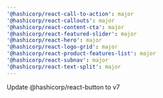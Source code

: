 ```yaml
---
'@hashicorp/react-call-to-action': major
'@hashicorp/react-callouts': major
'@hashicorp/react-content-cta': major
'@hashicorp/react-featured-slider': major
'@hashicorp/react-hero': major
'@hashicorp/react-logo-grid': major
'@hashicorp/react-product-features-list': major
'@hashicorp/react-subnav': major
'@hashicorp/react-text-split': major
---
```


Update @hashicorp/react-button to v7
